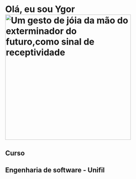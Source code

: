 # Olá, eu sou Ygor <img src="https://i.gifer.com/3WWq.gif" alt="Um gesto de jóia da mão do exterminador do futuro,como sinal de receptividade" width="400" >

## Curso 
## Engenharia de software - Unifil


